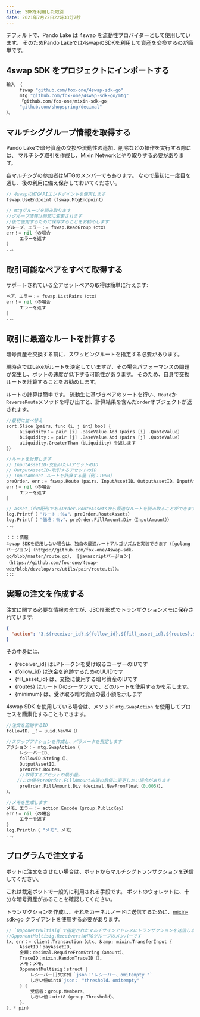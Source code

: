 ```yaml
---
title: SDKを利用した取引
date: 2021年7月22日22時33分7秒
---
```


デフォルトで、Pando Lake は 4swap を流動性プロバイダーとして使用しています。 そのためPando Lakeでは4swapのSDKを利用して資産を交換するのが簡単です。

## 4swap SDK をプロジェクトにインポートする

```go
輸入 （
     fswap "github.com/fox-one/4swap-sdk-go"
     mtg "github.com/fox-one/4swap-sdk-go/mtg"
     「github.com/fox-one/mixin-sdk-go」
     "github.com/shopspring/decimal"
）。
```

## マルチシググループ情報を取得する

Pando Lakeで暗号資産の交換や流動性の追加、削除などの操作を実行する際には、 マルチシグ取引を作成し、Mixin Networkとやり取りする必要があります。

各マルチシグの参加者はMTGのメンバーでもあります。 なので最初に一度目を通し、後の利用に備え保存しておいてください。

```go
// 4swapのMTGAPIエンドポイントを使用します
fswap.UseEndpoint（fswap.MtgEndpoint）

// mtgグループを読み取ります
//グループ情報は頻繁に変更されます
//後で使用するために保存することをお勧めします
グループ、エラー：= fswap.ReadGroup（ctx）
err！= nil {の場合
     エラーを返す
}
..。 
```

## 取引可能なペアをすべて取得する

サポートされている全アセットペアの取得は簡単に行えます:

```go
ペア、エラー：= fswap.ListPairs（ctx）
err！= nil {の場合
     エラーを返す
}
..。 
```

## 取引に最適なルートを計算する

暗号資産を交換する前に、スワッピングルートを指定する必要があります。

現時点ではLakeがルートを決定していますが、その場合パフォーマンスの問題が発生し、ボットの速度が低下する可能性があります。 そのため、自身で交換ルートを計算することをお勧めします。

ルートの計算は簡単です。 流動生に基づきペアのソートを行い、`Route`か`ReverseRoute`メソッドを呼び出すと、計算結果を含んだ`order`オブジェクトが返されます。

```go
//最初に並べ替え
sort.Slice（pairs、func（i、j int）bool {
     aLiquidity：= pair [i] .BaseValue.Add（pairs [i] .QuoteValue）
     bLiquidity：= pair [j] .BaseValue.Add（pairs [j] .QuoteValue）
     aLiquidity.GreaterThan（bLiquidity）を返します
}）

//ルートを計算します
// InputAssetID-支払いたいアセットのID
// OutputAssetID-取引するアセットのID
// InputAmount-ルートを計算する量（例：1000）
preOrder、err：= fswap.Route（pairs、InputAssetID、OutputAssetID、InputAmount）
err！= nil {の場合
     エラーを返す
}

// asset_idの配列であるOrder.RouteAssetsから最適なルートを読み取ることができます
log.Printf（ "ルート：％v"、preOrder.RouteAssets）
log.Printf（ "価格：％v"、preOrder.FillAmount.Div（InputAmount））
..。 
```

````mdx-code-block
：：：情報
4swap SDKを使用しない場合は、独自の最適ルートアルゴリズムを実装できます（[golangバージョン]（https://github.com/fox-one/4swap-sdk-go/blob/master/route.go）、 [javascriptバージョン]（https://github.com/fox-one/4swap-web/blob/develop/src/utils/pair/route.ts））。 
:::
````

## 実際の注文を作成する

注文に関する必要な情報の全てが、JSON 形式でトランザクションメモに保存されています:

```json
{
  "action": "3,${receiver_id},${follow_id},${fill_asset_id},${routes},${minimum}"
}
```

その中身には、

  - {receiver_id} はLPトークンを受け取るユーザーのIDです
  - {follow_id} は送金を追跡するためのUUIDです
  - {fill_asset_id} は、交換に使用する暗号資産のIDです
  - {routes} はルートIDのシーケンスで、どのルートを使用するかを示します。
  - {minimum} は、受け取る暗号資産の最小額を示します

4swap SDK を使用している場合は、メソッド `mtg.SwapAction` を使用してプロセスを簡素化することもできます。

```go
//注文を追跡するID
followID、_：= uuid.NewV4（）

//スワップアクションを作成し、パラメータを指定します
アクション：= mtg.SwapAction（
     レシーバーID、
     followID.String（）、
     OutputAssetID、
     preOrder.Routes、
     //取得するアセットの最小量。 
    //この値をpreOrder.FillAmount未満の数値に変更したい場合があります
     preOrder.FillAmount.Div（decimal.NewFromFloat（0.005））、
）。

//メモを生成します
メモ、エラー：= action.Encode（group.PublicKey）
err！= nil {の場合
     エラーを返す
}
log.Println（ "メモ"、メモ）
..。 

```

## プログラムで注文する

ボットに注文をさせたい場合は、ボットからマルチシグトランザクションを送信してください。

これは裁定ボットで一般的に利用される手段です。 ボットのウォレットに、十分な暗号資産があることを確認してください。

トランザクションを作成し、それをカーネルノードに送信するために、[mixin-sdk-go](https://github.com/fox-one/mixin-sdk-go) クライアントを使用する必要があります。

```go
// `OpponentMultisig`で指定されたマルチサインアドレスにトランザクションを送信します
//OpponentMultisig.ReceiversはMTGグループのメンバーです
tx、err：= client.Transaction（ctx、＆amp; mixin.TransferInput {
     AssetID：payAssetID、
     金額：decimal.RequireFromString（amount）、
     TraceID：mixin.RandomTraceID（）、
     メモ：メモ、
     OpponentMultisig：struct {
         レシーバー[]文字列 `json："レシーバー、omitempty "`
         しきい値uint8`json： "threshold、omitempty" `
     } {
         受信者：group.Members、
         しきい値：uint8（group.Threshold）、
     }、
}、* pin） 
```

